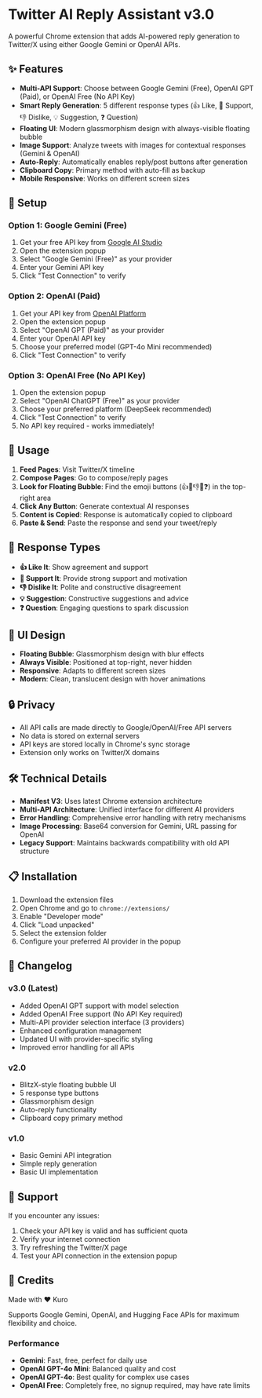 # Twitter AI Reply Assistant v3.0

A powerful Chrome extension that adds AI-powered reply generation to Twitter/X using either Google Gemini or OpenAI APIs.

## ✨ Features

- **Multi-API Support**: Choose between Google Gemini (Free), OpenAI GPT (Paid), or OpenAI Free (No API Key)
- **Smart Reply Generation**: 5 different response types (👍 Like, 💪 Support, 👎 Dislike, 💡 Suggestion, ❓ Question)
- **Floating UI**: Modern glassmorphism design with always-visible floating bubble
- **Image Support**: Analyze tweets with images for contextual responses (Gemini & OpenAI)
- **Auto-Reply**: Automatically enables reply/post buttons after generation
- **Clipboard Copy**: Primary method with auto-fill as backup
- **Mobile Responsive**: Works on different screen sizes

## 🔧 Setup

### Option 1: Google Gemini (Free)
1. Get your free API key from [Google AI Studio](https://makersuite.google.com/app/apikey)
2. Open the extension popup
3. Select "Google Gemini (Free)" as your provider
4. Enter your Gemini API key
5. Click "Test Connection" to verify

### Option 2: OpenAI (Paid)
1. Get your API key from [OpenAI Platform](https://platform.openai.com/api-keys)
2. Open the extension popup
3. Select "OpenAI GPT (Paid)" as your provider
4. Enter your OpenAI API key
5. Choose your preferred model (GPT-4o Mini recommended)
6. Click "Test Connection" to verify

### Option 3: OpenAI Free (No API Key)
1. Open the extension popup
2. Select "OpenAI ChatGPT (Free)" as your provider
3. Choose your preferred platform (DeepSeek recommended)
4. Click "Test Connection" to verify
5. No API key required - works immediately!

## 📱 Usage

1. **Feed Pages**: Visit Twitter/X timeline
2. **Compose Pages**: Go to compose/reply pages
3. **Look for Floating Bubble**: Find the emoji buttons (👍💪👎💡❓) in the top-right area
4. **Click Any Button**: Generate contextual AI responses
5. **Content is Copied**: Response is automatically copied to clipboard
6. **Paste & Send**: Paste the response and send your tweet/reply

## 🌟 Response Types

- **👍 Like It**: Show agreement and support
- **💪 Support It**: Provide strong support and motivation
- **👎 Dislike It**: Polite and constructive disagreement
- **💡 Suggestion**: Constructive suggestions and advice
- **❓ Question**: Engaging questions to spark discussion

## 🎨 UI Design

- **Floating Bubble**: Glassmorphism design with blur effects
- **Always Visible**: Positioned at top-right, never hidden
- **Responsive**: Adapts to different screen sizes
- **Modern**: Clean, translucent design with hover animations

## 🔒 Privacy

- All API calls are made directly to Google/OpenAI/Free API servers
- No data is stored on external servers
- API keys are stored locally in Chrome's sync storage
- Extension only works on Twitter/X domains

## 🛠️ Technical Details

- **Manifest V3**: Uses latest Chrome extension architecture
- **Multi-API Architecture**: Unified interface for different AI providers
- **Error Handling**: Comprehensive error handling with retry mechanisms
- **Image Processing**: Base64 conversion for Gemini, URL passing for OpenAI
- **Legacy Support**: Maintains backwards compatibility with old API structure

## 📋 Installation

1. Download the extension files
2. Open Chrome and go to `chrome://extensions/`
3. Enable "Developer mode"
4. Click "Load unpacked"
5. Select the extension folder
6. Configure your preferred AI provider in the popup

## 🔄 Changelog

### v3.0 (Latest)
- Added OpenAI GPT support with model selection
- Added OpenAI Free support (No API Key required)
- Multi-API provider selection interface (3 providers)
- Enhanced configuration management
- Updated UI with provider-specific styling
- Improved error handling for all APIs

### v2.0
- BlitzX-style floating bubble UI
- 5 response type buttons
- Glassmorphism design
- Auto-reply functionality
- Clipboard copy primary method

### v1.0
- Basic Gemini API integration
- Simple reply generation
- Basic UI implementation

## 🤝 Support

If you encounter any issues:
1. Check your API key is valid and has sufficient quota
2. Verify your internet connection
3. Try refreshing the Twitter/X page
4. Test your API connection in the extension popup

## 💝 Credits

Made with ❤️ Kuro

Supports Google Gemini, OpenAI, and Hugging Face APIs for maximum flexibility and choice.

### **Performance**

- **Gemini**: Fast, free, perfect for daily use
- **OpenAI GPT-4o Mini**: Balanced quality and cost
- **OpenAI GPT-4o**: Best quality for complex use cases
- **OpenAI Free**: Completely free, no signup required, may have rate limits 